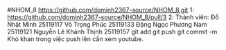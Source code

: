 #NHOM_8
https://github.com/dominh2367-source/NHOM_8.git
1: https://github.com/dominh2367-source/NHOM_8/pull/3
2: 
Thành viên:
Đỗ Nhật Minh 25119117
Võ Trọng Phúc 25119133
Đặng Ngọc Phương Nam 25119121
Nguyễn Lê Khánh Thịnh 25119157
git add
git push
git commit -m
Khó khan trong việc push lên cần xem youtube.







